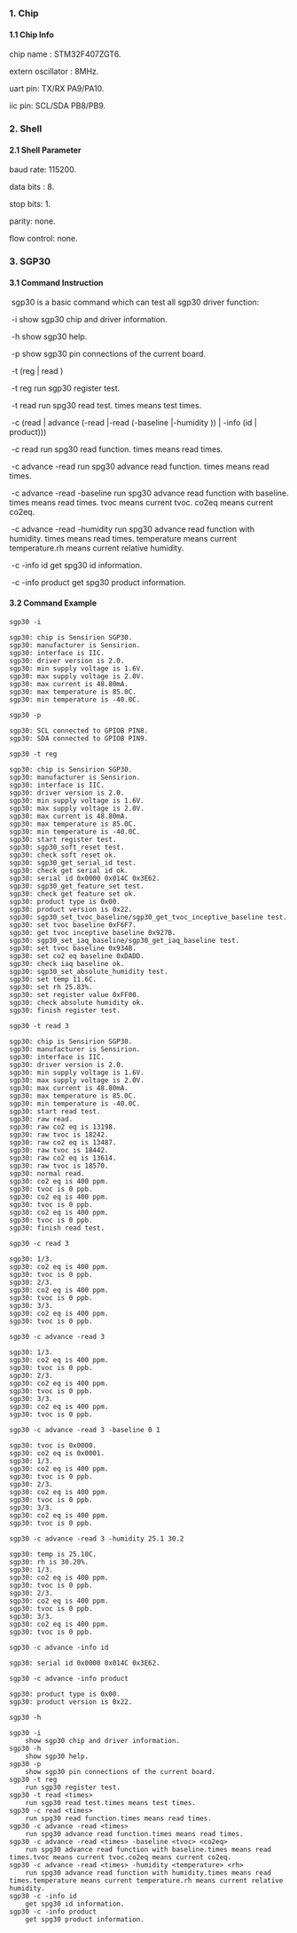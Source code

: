 ### 1. Chip

#### 1.1 Chip Info

chip name : STM32F407ZGT6.

extern oscillator : 8MHz.

uart pin: TX/RX PA9/PA10.

iic pin: SCL/SDA PB8/PB9.

### 2. Shell

#### 2.1 Shell Parameter

baud rate: 115200.

data bits : 8.

stop bits: 1.

parity: none.

flow control: none.

### 3. SGP30

#### 3.1 Command Instruction

​          sgp30 is a basic command which can test all sgp30 driver function:

​           -i        show sgp30 chip and driver information.

​           -h       show sgp30 help.

​           -p       show sgp30 pin connections of the current board.

​           -t (reg | read <times>)           

​           -t reg        run sgp30 register test.

​           -t read <times>        run spg30 read test. times means test times.

​           -c (read <times> | advance (-read <times>|-read <times> (-baseline <tvoc> <co2eq>|-humidity <temperature> <rh>)) | -info (id | product)))

​           -c read <times>        run spg30 read function. times means read times.

​           -c advance -read <times>        run spg30 advance read function. times means read times.

​           -c advance -read <times> -baseline <tvoc> <co2eq>        run spg30 advance read function with baseline. times means read times. tvoc means current tvoc. co2eq means current co2eq.

​           -c advance -read <times> -humidity <temperature> <rh>        run spg30 advance read function with humidity. times means read times. temperature means current temperature.rh means current relative humidity.

​           -c -info id        get spg30 id information.

​           -c -info product        get spg30 product information.

#### 3.2 Command Example

```shell
sgp30 -i

sgp30: chip is Sensirion SGP30.
sgp30: manufacturer is Sensirion.
sgp30: interface is IIC.
sgp30: driver version is 2.0.
sgp30: min supply voltage is 1.6V.
sgp30: max supply voltage is 2.0V.
sgp30: max current is 48.80mA.
sgp30: max temperature is 85.0C.
sgp30: min temperature is -40.0C.
```

```shell
sgp30 -p

sgp30: SCL connected to GPIOB PIN8.
sgp30: SDA connected to GPIOB PIN9.
```

```shell
sgp30 -t reg

sgp30: chip is Sensirion SGP30.
sgp30: manufacturer is Sensirion.
sgp30: interface is IIC.
sgp30: driver version is 2.0.
sgp30: min supply voltage is 1.6V.
sgp30: max supply voltage is 2.0V.
sgp30: max current is 48.80mA.
sgp30: max temperature is 85.0C.
sgp30: min temperature is -40.0C.
sgp30: start register test.
sgp30: sgp30_soft_reset test.
sgp30: check soft reset ok.
sgp30: sgp30_get_serial_id test.
sgp30: check get serial id ok.
sgp30: serial id 0x0000 0x014C 0x3E62.
sgp30: sgp30_get_feature_set test.
sgp30: check get feature set ok.
sgp30: product type is 0x00.
sgp30: product version is 0x22.
sgp30: sgp30_set_tvoc_baseline/sgp30_get_tvoc_inceptive_baseline test.
sgp30: set tvoc baseline 0xF6F7.
sgp30: get tvoc inceptive baseline 0x927B.
sgp30: sgp30_set_iaq_baseline/sgp30_get_iaq_baseline test.
sgp30: set tvoc baseline 0x934B.
sgp30: set co2 eq baseline 0xDADD.
sgp30: check iaq baseline ok.
sgp30: sgp30_set_absolute_humidity test.
sgp30: set temp 11.6C.
sgp30: set rh 25.83%.
sgp30: set register value 0xFF00.
sgp30: check absolute humidity ok.
sgp30: finish register test.
```

```shell
sgp30 -t read 3

sgp30: chip is Sensirion SGP30.
sgp30: manufacturer is Sensirion.
sgp30: interface is IIC.
sgp30: driver version is 2.0.
sgp30: min supply voltage is 1.6V.
sgp30: max supply voltage is 2.0V.
sgp30: max current is 48.80mA.
sgp30: max temperature is 85.0C.
sgp30: min temperature is -40.0C.
sgp30: start read test.
sgp30: raw read.
sgp30: raw co2 eq is 13198.
sgp30: raw tvoc is 18242.
sgp30: raw co2 eq is 13487.
sgp30: raw tvoc is 18442.
sgp30: raw co2 eq is 13614.
sgp30: raw tvoc is 18570.
sgp30: normal read.
sgp30: co2 eq is 400 ppm.
sgp30: tvoc is 0 ppb.
sgp30: co2 eq is 400 ppm.
sgp30: tvoc is 0 ppb.
sgp30: co2 eq is 400 ppm.
sgp30: tvoc is 0 ppb.
sgp30: finish read test.
```

```shell
sgp30 -c read 3

sgp30: 1/3.
sgp30: co2 eq is 400 ppm.
sgp30: tvoc is 0 ppb.
sgp30: 2/3.
sgp30: co2 eq is 400 ppm.
sgp30: tvoc is 0 ppb.
sgp30: 3/3.
sgp30: co2 eq is 400 ppm.
sgp30: tvoc is 0 ppb.
```

```shell
sgp30 -c advance -read 3

sgp30: 1/3.
sgp30: co2 eq is 400 ppm.
sgp30: tvoc is 0 ppb.
sgp30: 2/3.
sgp30: co2 eq is 400 ppm.
sgp30: tvoc is 0 ppb.
sgp30: 3/3.
sgp30: co2 eq is 400 ppm.
sgp30: tvoc is 0 ppb.
```

```shell
sgp30 -c advance -read 3 -baseline 0 1

sgp30: tvoc is 0x0000.
sgp30: co2 eq is 0x0001.
sgp30: 1/3.
sgp30: co2 eq is 400 ppm.
sgp30: tvoc is 0 ppb.
sgp30: 2/3.
sgp30: co2 eq is 400 ppm.
sgp30: tvoc is 0 ppb.
sgp30: 3/3.
sgp30: co2 eq is 400 ppm.
sgp30: tvoc is 0 ppb.
```

```shell
sgp30 -c advance -read 3 -humidity 25.1 30.2

sgp30: temp is 25.10C.
sgp30: rh is 30.20%.
sgp30: 1/3.
sgp30: co2 eq is 400 ppm.
sgp30: tvoc is 0 ppb.
sgp30: 2/3.
sgp30: co2 eq is 400 ppm.
sgp30: tvoc is 0 ppb.
sgp30: 3/3.
sgp30: co2 eq is 400 ppm.
sgp30: tvoc is 0 ppb.
```

```shell
sgp30 -c advance -info id

sgp30: serial id 0x0000 0x014C 0x3E62.
```

```shell
sgp30 -c advance -info product

sgp30: product type is 0x00.
sgp30: product version is 0x22.
```

```shell
sgp30 -h

sgp30 -i
	show sgp30 chip and driver information.
sgp30 -h
	show sgp30 help.
sgp30 -p
	show sgp30 pin connections of the current board.
sgp30 -t reg
	run sgp30 register test.
sgp30 -t read <times>
	run sgp30 read test.times means test times.
sgp30 -c read <times>
	run spg30 read function.times means read times.
sgp30 -c advance -read <times>
	run spg30 advance read function.times means read times.
sgp30 -c advance -read <times> -baseline <tvoc> <co2eq>
	run spg30 advance read function with baseline.times means read times.tvoc means current tvoc.co2eq means current co2eq.
sgp30 -c advance -read <times> -humidity <temperature> <rh>
	run spg30 advance read function with humidity.times means read times.temperature means current temperature.rh means current relative humidity.
sgp30 -c -info id
	get spg30 id information.
sgp30 -c -info product
	get spg30 product information.
```


